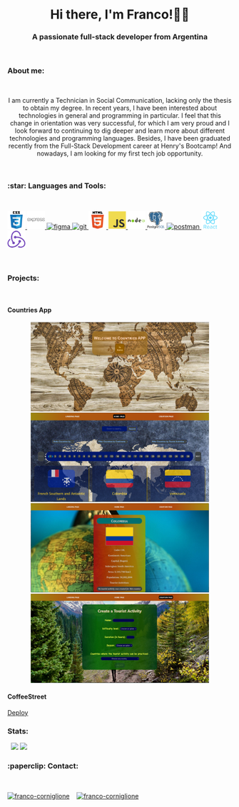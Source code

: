 <h1 align="center">Hi there, I'm Franco!👋😃</h1>
<h3 align="center">A passionate full-stack developer from Argentina</h3>

<br />
<h3 align="left">About me:</h3>&nbsp;
<p align="center">I am currently a Technician in Social Communication, lacking only the thesis to obtain my degree. In recent years, I have been interested about technologies in general and programming in particular. I feel that this change in orientation was very successful, for which I am very proud and I look forward to continuing to dig deeper and learn more about different technologies and programming languages. Besides, I have been graduated recently from the Full-Stack Development career at Henry's Bootcamp! And nowadays, I am looking for my first tech job opportunity.</p>

<br />
<h3 align="left">:star: Languages and Tools:</h3>&nbsp;
<p align="left"> <a href="https://www.w3schools.com/css/" target="_blank" rel="noreferrer"> <img src="https://raw.githubusercontent.com/devicons/devicon/master/icons/css3/css3-original-wordmark.svg" alt="css3" width="40" height="40"/> </a> <a href="https://expressjs.com" target="_blank" rel="noreferrer"> <img src="https://raw.githubusercontent.com/devicons/devicon/master/icons/express/express-original-wordmark.svg" alt="express" width="40" height="40"/> </a> <a href="https://www.figma.com/" target="_blank" rel="noreferrer"> <img src="https://www.vectorlogo.zone/logos/figma/figma-icon.svg" alt="figma" width="40" height="40"/> </a> <a href="https://git-scm.com/" target="_blank" rel="noreferrer"> <img src="https://www.vectorlogo.zone/logos/git-scm/git-scm-icon.svg" alt="git" width="40" height="40"/> </a> <a href="https://www.w3.org/html/" target="_blank" rel="noreferrer"> <img src="https://raw.githubusercontent.com/devicons/devicon/master/icons/html5/html5-original-wordmark.svg" alt="html5" width="40" height="40"/> </a> <a href="https://developer.mozilla.org/en-US/docs/Web/JavaScript" target="_blank" rel="noreferrer"> <img src="https://raw.githubusercontent.com/devicons/devicon/master/icons/javascript/javascript-original.svg" alt="javascript" width="40" height="40"/> </a> <a href="https://nodejs.org" target="_blank" rel="noreferrer"> <img src="https://raw.githubusercontent.com/devicons/devicon/master/icons/nodejs/nodejs-original-wordmark.svg" alt="nodejs" width="40" height="40"/> </a> <a href="https://www.postgresql.org" target="_blank" rel="noreferrer"> <img src="https://raw.githubusercontent.com/devicons/devicon/master/icons/postgresql/postgresql-original-wordmark.svg" alt="postgresql" width="40" height="40"/> </a> <a href="https://postman.com" target="_blank" rel="noreferrer"> <img src="https://www.vectorlogo.zone/logos/getpostman/getpostman-icon.svg" alt="postman" width="40" height="40"/> </a> <a href="https://reactjs.org/" target="_blank" rel="noreferrer"> <img src="https://raw.githubusercontent.com/devicons/devicon/master/icons/react/react-original-wordmark.svg" alt="react" width="40" height="40"/> </a> <a href="https://redux.js.org" target="_blank" rel="noreferrer"> <img src="https://raw.githubusercontent.com/devicons/devicon/master/icons/redux/redux-original.svg" alt="redux" width="40" height="40"/> </a> </p>

<br />
<h3 align="left">Projects:</h3>&nbsp;
<h4>Countries App</h4>
<div align="center">
<img src="/landing.png" width="400" height="200" />
<img src="/home.png" width="400" height="200" />
<img src="/detail.png" width="400" height="200" />
<img src="/creation.png" width="400" height="200" />
</div>
<h4>CoffeeStreet</h4>
<a href="https://coffee-street-front-end.vercel.app" target="_blank" rel="noreferrer">Deploy</a>

<br />
<h3 align="left">Stats:</h3>&nbsp;
<img src="https://github-readme-stats.vercel.app/api?username=francormin&show_icons=true&theme=dark" />
<img src="https://github-readme-stats.vercel.app/api/top-langs/?username=francormin&theme=dark" />

<br />
<h3 align="left">:paperclip: Contact:</h3>&nbsp;
<p align="left">
  <a href="https://linkedin.com/in/franco-corniglione/" target="_blank" rel="noreferrer"><img align="center" src="https://raw.githubusercontent.com/rahuldkjain/github-profile-readme-generator/master/src/images/icons/Social/linked-in-alt.svg" alt="franco-corniglione" height="40" width="40" /></a>&nbsp;&nbsp;&nbsp;
  <a href="mailto:francocorniglione5@gmail.com" target="_blank" rel="noreferrer"><img align="center" src="https://cdn-icons-png.flaticon.com/512/732/732200.png" alt="franco-corniglione" height="40" width="40" /></a>
</p>
